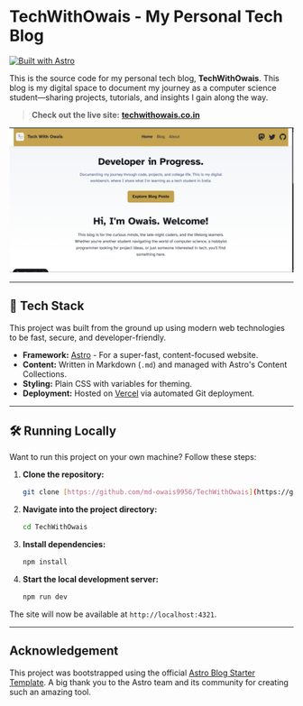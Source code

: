 # TechWithOwais - My Personal Tech Blog

[![Built with Astro](https://astro.badg.es/v2/built-with-astro/tiny.svg)](https://astro.build)

This is the source code for my personal tech blog, **TechWithOwais**. This blog is my digital space to document my journey as a computer science student—sharing projects, tutorials, and insights I gain along the way.

> **Check out the live site:** [**techwithowais.co.in**](https://techwithowais.co.in/)


![Screenshot of the TechWithOwais homepage](screenshot.png)


---

## 🚀 Tech Stack

This project was built from the ground up using modern web technologies to be fast, secure, and developer-friendly.

-   **Framework:** [Astro](https://astro.build/) - For a super-fast, content-focused website.
-   **Content:** Written in Markdown (`.md`) and managed with Astro's Content Collections.
-   **Styling:** Plain CSS with variables for theming.
-   **Deployment:** Hosted on [Vercel](https://vercel.com/) via automated Git deployment.

---

## 🛠️ Running Locally

Want to run this project on your own machine? Follow these steps:

1.  **Clone the repository:**
    ```bash
    git clone [https://github.com/md-owais9956/TechWithOwais](https://github.com/md-owais9956/TechWithOwais)
    ```
    

2.  **Navigate into the project directory:**
    ```bash
    cd TechWithOwais
    ```

3.  **Install dependencies:**
    ```bash
    npm install
    ```

4.  **Start the local development server:**
    ```bash
    npm run dev
    ```

The site will now be available at `http://localhost:4321`.

---

## Acknowledgement

This project was bootstrapped using the official [Astro Blog Starter Template](https://astro.build/themes/details/blog/). A big thank you to the Astro team and its community for creating such an amazing tool.
